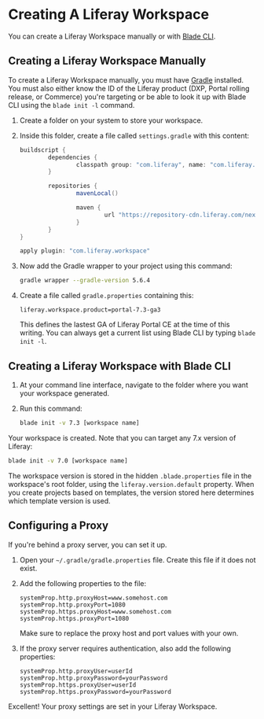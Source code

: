 # Creating A Liferay Workspace

You can create a Liferay Workspace manually or with [Blade CLI](../blade-cli/installing-and-updating-blade-cli.md). 

## Creating a Liferay Workspace Manually

To create a Liferay Workspace manually, you must have [Gradle](https://gradle.org) installed. You must also either know the ID of the Liferay product (DXP, Portal rolling release, or Commerce) you're targeting or be able to look it up with Blade CLI using the `blade init -l` command. 

1.  Create a folder on your system to store your workspace. 

1.  Inside this folder, create a file called `settings.gradle` with this content: 

    ```groovy
    buildscript {
            dependencies {
                    classpath group: "com.liferay", name: "com.liferay.gradle.plugins.workspace", version: "latest.release"
            }

            repositories {
                    mavenLocal()

                    maven {
                            url "https://repository-cdn.liferay.com/nexus/content/groups/public"
                    }
            }
    }

    apply plugin: "com.liferay.workspace"
    ```

1.  Now add the Gradle wrapper to your project using this command: 

    ```bash
    gradle wrapper --gradle-version 5.6.4
    ```

1.  Create a file called `gradle.properties` containing this: 

    ```properties
    liferay.workspace.product=portal-7.3-ga3
    ```

    This defines the lastest GA of Liferay Portal CE at the time of this writing. You can always get a current list using Blade CLI by typing `blade init -l`. 

## Creating a Liferay Workspace with Blade CLI

1. At your command line interface, navigate to the folder where you want your workspace generated. 

1. Run this command: 

   ```bash
   blade init -v 7.3 [workspace name]
   ```

Your workspace is created. Note that you can target any 7.x version of Liferay: 

```bash
blade init -v 7.0 [workspace name]
```

The workspace version is stored in the hidden `.blade.properties` file in the workspace's root folder, using the `liferay.version.default` property. When you create projects based on templates, the version stored here determines which template version is used. 

## Configuring a Proxy 

If you're behind a proxy server, you can set it up. 

1.  Open your `~/.gradle/gradle.properties` file. Create this file if it does not exist.

1.  Add the following properties to the file:

    ```properties
    systemProp.http.proxyHost=www.somehost.com
    systemProp.http.proxyPort=1080
    systemProp.https.proxyHost=www.somehost.com
    systemProp.https.proxyPort=1080
    ```

    Make sure to replace the proxy host and port values with your own.

3.  If the proxy server requires authentication, also add the following properties:

    ```properties
    systemProp.http.proxyUser=userId
    systemProp.http.proxyPassword=yourPassword
    systemProp.https.proxyUser=userId
    systemProp.https.proxyPassword=yourPassword
    ```

Excellent! Your proxy settings are set in your Liferay Workspace. 

